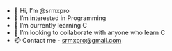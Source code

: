 - 👋 Hi, I’m @srmxpro
- 👀 I’m interested in Programming
- 🌱 I’m currently learning C
- 💞️ I’m looking to collaborate with anyone who learn C
- 📫 Contact me - srmxpro@gmail.com

<!---
srmxpro/srmxpro is a ✨ special ✨ repository because its `README.md` (this file) appears on your GitHub profile.
You can click the Preview link to take a look at your changes.
--->
